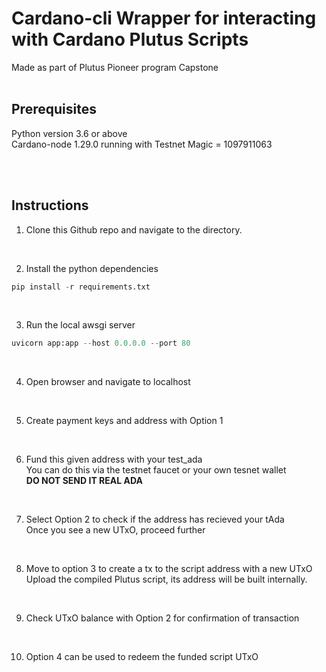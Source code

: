 <h1>Cardano-cli Wrapper for interacting with Cardano Plutus Scripts</h1>
Made as part of Plutus Pioneer program Capstone
<br><br>


<h2>Prerequisites</h2>
Python version 3.6 or above<br>
Cardano-node 1.29.0 running with Testnet Magic = 1097911063

<br><br>

<h2> Instructions </h2>

1. Clone this Github repo and navigate to the directory.
<br>

2. Install the python dependencies
```python
pip install -r requirements.txt
```
<br>

3. Run the local awsgi server
```python
uvicorn app:app --host 0.0.0.0 --port 80
```
<br>

4. Open browser and navigate to localhost
<br>

5. Create payment keys and address with Option 1
<br>

6. Fund this given address with your test_ada<br>
   You can do this via the testnet faucet or your own tesnet wallet<br>
   <strong> DO NOT SEND IT REAL ADA </strong>
<br>

7. Select Option 2 to check if the address has recieved your tAda<br>
   Once you see a new UTxO, proceed further
<br>

8. Move to option 3 to create a tx to the script address with a new UTxO<br>
   Upload the compiled Plutus script, its address will be built internally.
<br>

9. Check UTxO balance with Option 2 for confirmation of transaction 
<br>

10. Option 4 can be used to redeem the funded script UTxO
